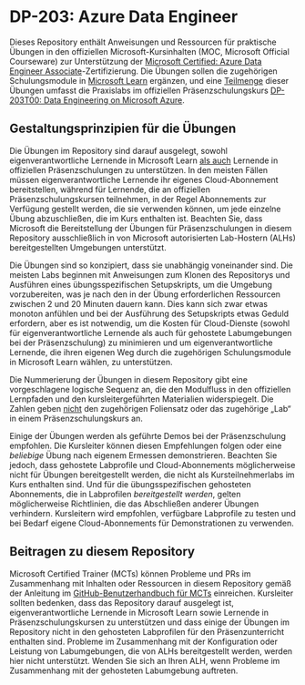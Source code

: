 # DP-203: Azure Data Engineer

Dieses Repository enthält Anweisungen und Ressourcen für praktische Übungen in den offiziellen Microsoft-Kursinhalten (MOC, Microsoft Official Courseware) zur Unterstützung der [Microsoft Certified: Azure Data Engineer Associate](https://learn.microsoft.com/certifications/azure-data-engineer/)-Zertifizierung. Die Übungen sollen die zugehörigen Schulungsmodule in [Microsoft Learn](https://learn.microsoft.com/training) ergänzen, und eine <u>Teilmenge</u> dieser Übungen umfasst die Praxislabs im offiziellen Präsenzschulungskurs [DP-203T00: Data Engineering on Microsoft Azure](https://learn.microsoft.com/training/courses/dp-203t00).

## Gestaltungsprinzipien für die Übungen

Die Übungen im Repository sind darauf ausgelegt, sowohl eigenverantwortliche Lernende in Microsoft Learn <u>als auch</u> Lernende in offiziellen Präsenzschulungen zu unterstützen. In den meisten Fällen müssen eigenverantwortliche Lernende ihr eigenes Cloud-Abonnement bereitstellen, während für Lernende, die an offiziellen Präsenzschulungskursen teilnehmen, in der Regel Abonnements zur Verfügung gestellt werden, die sie verwenden können, um jede einzelne Übung abzuschließen, die im Kurs enthalten ist. Beachten Sie, dass Microsoft die Bereitstellung der Übungen für Präsenzschulungen in diesem Repository ausschließlich in von Microsoft autorisierten Lab-Hostern (ALHs) bereitgestellten Umgebungen unterstützt.

Die Übungen sind so konzipiert, dass sie unabhängig voneinander sind. Die meisten Labs beginnen mit Anweisungen zum Klonen des Repositorys und Ausführen eines übungsspezifischen Setupskripts, um die Umgebung vorzubereiten, was je nach den in der Übung erforderlichen Ressourcen zwischen 2 und 20 Minuten dauern kann. Dies kann sich zwar etwas monoton anfühlen und bei der Ausführung des Setupskripts etwas Geduld erfordern, aber es ist notwendig, um die Kosten für Cloud-Dienste (sowohl für eigenverantwortliche Lernende als auch für gehostete Labumgebungen bei der Präsenzschulung) zu minimieren und um eigenverantwortliche Lernende, die ihren eigenen Weg durch die zugehörigen Schulungsmodule in Microsoft Learn wählen, zu unterstützen.

Die Nummerierung der Übungen in diesem Repository gibt eine vorgeschlagene logische Sequenz an, die den Modulfluss in den offiziellen Lernpfaden und den kursleitergeführten Materialien widerspiegelt. Die Zahlen geben <u>nicht</u> den zugehörigen Foliensatz oder das zugehörige „Lab“ in einem Präsenzschulungskurs an.

Einige der Übungen werden als geführte Demos bei der Präsenzschulung empfohlen. Die Kursleiter können diesen Empfehlungen folgen oder eine *beliebige* Übung nach eigenem Ermessen demonstrieren. Beachten Sie jedoch, dass gehostete Labprofile und Cloud-Abonnements möglicherweise nicht für Übungen bereitgestellt werden, die nicht als Kursteilnehmerlabs im Kurs enthalten sind. Und für die übungsspezifischen gehosteten Abonnements, die in Labprofilen *bereitgestellt werden*, gelten möglicherweise Richtlinien, die das Abschließen anderer Übungen verhindern. Kursleitern wird empfohlen, verfügbare Labprofile zu testen und bei Bedarf eigene Cloud-Abonnements für Demonstrationen zu verwenden.

## Beitragen zu diesem Repository

Microsoft Certified Trainer (MCTs) können Probleme und PRs im Zusammenhang mit Inhalten oder Ressourcen in diesem Repository gemäß der Anleitung im [GitHub-Benutzerhandbuch für MCTs](https://microsoftlearning.github.io/MCT-User-Guide/) einreichen. Kursleiter sollten bedenken, dass das Repository darauf ausgelegt ist, eigenverantwortliche Lernende in Microsoft Learn sowie Lernende in Präsenzschulungskursen zu unterstützen und dass einige der Übungen im Repository nicht in den gehosteten Labprofilen für den Präsenzunterricht enthalten sind. Probleme im Zusammenhang mit der Konfiguration oder Leistung von Labumgebungen, die von ALHs bereitgestellt werden, werden hier nicht unterstützt. Wenden Sie sich an Ihren ALH, wenn Probleme im Zusammenhang mit der gehosteten Labumgebung auftreten.

